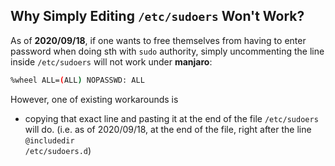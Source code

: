 ## Why Simply Editing <code>/etc/sudoers</code> Won't Work?
As of <b>2020/09/18</b>, if one wants to free themselves from having to enter password when doing sth with <code>sudo</code> authority, simply
uncommenting the line inside <code>/etc/sudoers</code> will not work under <b>manjaro</b>:
```bash
%wheel ALL=(ALL) NOPASSWD: ALL
```

However, one of existing workarounds is
- copying that exact line and pasting it at the end of the file <code>/etc/sudoers</code> will do. (i.e. as of 2020/09/18, at the end of the file, right after the line <code>@includedir /etc/sudoers.d</code>)


















